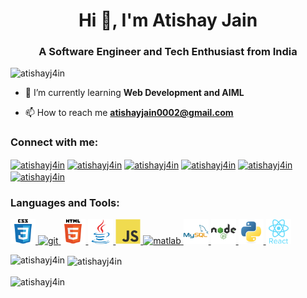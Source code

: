 <h1 align="center">Hi 👋, I'm Atishay Jain</h1>
<h3 align="center">A Software Engineer and Tech Enthusiast from India</h3>

<p align="left"> <img src="https://komarev.com/ghpvc/?username=atishayj4in&label=Profile%20views&color=0e75b6&style=flat" alt="atishayj4in" /> </p>

- 🌱 I’m currently learning **Web Development and AIML**

- 📫 How to reach me **atishayjain0002@gmail.com**

<h3 align="left">Connect with me:</h3>
<p align="left">
<a href="https://dev.to/atishayj4in" target="blank"><img align="center" src="https://raw.githubusercontent.com/rahuldkjain/github-profile-readme-generator/master/src/images/icons/Social/devto.svg" alt="atishayj4in" height="30" width="40" /></a>
<a href="https://twitter.com/atishayj4in" target="blank"><img align="center" src="https://raw.githubusercontent.com/rahuldkjain/github-profile-readme-generator/master/src/images/icons/Social/twitter.svg" alt="atishayj4in" height="30" width="40" /></a>
<a href="https://linkedin.com/in/atishayj4in" target="blank"><img align="center" src="https://raw.githubusercontent.com/rahuldkjain/github-profile-readme-generator/master/src/images/icons/Social/linked-in-alt.svg" alt="atishayj4in" height="30" width="40" /></a>
<a href="https://instagram.com/atishayj4in" target="blank"><img align="center" src="https://raw.githubusercontent.com/rahuldkjain/github-profile-readme-generator/master/src/images/icons/Social/instagram.svg" alt="atishayj4in" height="30" width="40" /></a>
<a href="https://www.leetcode.com/atishayj4in" target="blank"><img align="center" src="https://raw.githubusercontent.com/rahuldkjain/github-profile-readme-generator/master/src/images/icons/Social/leet-code.svg" alt="atishayj4in" height="30" width="40" /></a>
<a href="https://auth.geeksforgeeks.org/user/atishayj4in" target="blank"><img align="center" src="https://raw.githubusercontent.com/rahuldkjain/github-profile-readme-generator/master/src/images/icons/Social/geeks-for-geeks.svg" alt="atishayj4in" height="30" width="40" /></a>
</p>

<h3 align="left">Languages and Tools:</h3>
<p align="left"> <a href="https://www.w3schools.com/css/" target="_blank" rel="noreferrer"> <img src="https://raw.githubusercontent.com/devicons/devicon/master/icons/css3/css3-original-wordmark.svg" alt="css3" width="40" height="40"/> </a> <a href="https://git-scm.com/" target="_blank" rel="noreferrer"> <img src="https://www.vectorlogo.zone/logos/git-scm/git-scm-icon.svg" alt="git" width="40" height="40"/> </a> <a href="https://www.w3.org/html/" target="_blank" rel="noreferrer"> <img src="https://raw.githubusercontent.com/devicons/devicon/master/icons/html5/html5-original-wordmark.svg" alt="html5" width="40" height="40"/> </a> <a href="https://www.java.com" target="_blank" rel="noreferrer"> <img src="https://raw.githubusercontent.com/devicons/devicon/master/icons/java/java-original.svg" alt="java" width="40" height="40"/> </a> <a href="https://developer.mozilla.org/en-US/docs/Web/JavaScript" target="_blank" rel="noreferrer"> <img src="https://raw.githubusercontent.com/devicons/devicon/master/icons/javascript/javascript-original.svg" alt="javascript" width="40" height="40"/> </a> <a href="https://www.mathworks.com/" target="_blank" rel="noreferrer"> <img src="https://upload.wikimedia.org/wikipedia/commons/2/21/Matlab_Logo.png" alt="matlab" width="40" height="40"/> </a> <a href="https://www.mysql.com/" target="_blank" rel="noreferrer"> <img src="https://raw.githubusercontent.com/devicons/devicon/master/icons/mysql/mysql-original-wordmark.svg" alt="mysql" width="40" height="40"/> </a> <a href="https://nodejs.org" target="_blank" rel="noreferrer"> <img src="https://raw.githubusercontent.com/devicons/devicon/master/icons/nodejs/nodejs-original-wordmark.svg" alt="nodejs" width="40" height="40"/> </a> <a href="https://www.python.org" target="_blank" rel="noreferrer"> <img src="https://raw.githubusercontent.com/devicons/devicon/master/icons/python/python-original.svg" alt="python" width="40" height="40"/> </a> <a href="https://reactjs.org/" target="_blank" rel="noreferrer"> <img src="https://raw.githubusercontent.com/devicons/devicon/master/icons/react/react-original-wordmark.svg" alt="react" width="40" height="40"/> </a> </p>

<p><img align="left" src="https://github-readme-stats.vercel.app/api/top-langs?username=atishayj4in&show_icons=true&locale=en&layout=compact" alt="atishayj4in" /></p>

<p>&nbsp;<img align="center" src="https://github-readme-stats.vercel.app/api?username=atishayj4in&show_icons=true&locale=en" alt="atishayj4in" /></p>

<p><img align="center" src="https://github-readme-streak-stats.herokuapp.com/?user=atishayj4in&" alt="atishayj4in" /></p>
